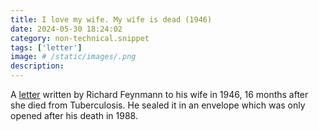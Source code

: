 ```yaml
---
title: I love my wife. My wife is dead (1946)
date: 2024-05-30 18:24:02
category: non-technical.snippet
tags: ['letter']
image: # /static/images/.png
description:
---
```


A [letter](https://lettersofnote.com/2012/02/15/i-love-my-wife-my-wife-is-dead/) written by Richard
Feynmann to his wife in 1946, 16 months after she died from Tuberculosis. He sealed it in an
envelope which was only opened after his death in 1988.
